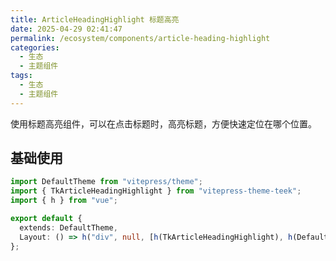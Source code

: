 ```yaml
---
title: ArticleHeadingHighlight 标题高亮
date: 2025-04-29 02:41:47
permalink: /ecosystem/components/article-heading-highlight
categories:
  - 生态
  - 主题组件
tags:
  - 生态
  - 主题组件
---
```


使用标题高亮组件，可以在点击标题时，高亮标题，方便快速定位在哪个位置。

## 基础使用

```ts
import DefaultTheme from "vitepress/theme";
import { TkArticleHeadingHighlight } from "vitepress-theme-teek";
import { h } from "vue";

export default {
  extends: DefaultTheme,
  Layout: () => h("div", null, [h(TkArticleHeadingHighlight), h(DefaultTheme.Layout)]),
};
```
